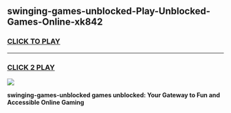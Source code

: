 
## swinging-games-unblocked-Play-Unblocked-Games-Online-xk842
<h3>
<a href="https://premium76.site?title=swinging-games-unblocked&ref=25A">CLICK TO PLAY</a></h3>
<hr>

<h3>
<a href="https://premium76.site?title=swinging-games-unblocked&ref=25A">CLICK 2 PLAY</a>
  
</h3>

<a href="https://premium76.site?title=swinging-games-unblocked&ref=25A"><img src="https://clearcache.store/games.png"></a>


**swinging-games-unblocked games unblocked: Your Gateway to Fun and Accessible Online Gaming**
